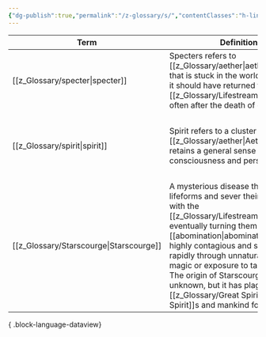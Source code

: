 ```yaml
---
{"dg-publish":true,"permalink":"/z-glossary/s/","contentClasses":"h-line hr-no-icon","tags":["GlossaryIndex/Letter"],"dgShowInlineTitle":true,"noteIcon":""}
---
```




| Term                                       | Definition                                                                                                                                                                                                                                                                                                                                                                       | Topic                                                                                                                                                 | Related                                                                                                                                                                                                                                   |
| ------------------------------------------ | -------------------------------------------------------------------------------------------------------------------------------------------------------------------------------------------------------------------------------------------------------------------------------------------------------------------------------------------------------------------------------- | ----------------------------------------------------------------------------------------------------------------------------------------------------- | ----------------------------------------------------------------------------------------------------------------------------------------------------------------------------------------------------------------------------------------- |
| [[z_Glossary/specter\|specter]]         | Specters refers to [[z_Glossary/aether\|aether]] energy that is stuck in the world even when it should have returned to the [[z_Glossary/Lifestream\|Lifestream]], often after the death of one's body.                                                                                                                                                                                                                    | <ul><li>[[z_Glossary/Index/Occult.md\\|Occult]]</li></ul>                                                                                             | <ul><li>[[z_Glossary/Index/Occult.md\\|Occult]]</li></ul>                                                                                                                                                                                 |
| [[z_Glossary/spirit\|spirit]]           | Spirit refers to a cluster of [[z_Glossary/aether\|Aether]] that retains a general sense of consciousness and personality.                                                                                                                                                                                                                                                                          | <ul><li>[[z_Glossary/Index/Faith.md\\|Faith]]</li><li>[[z_Glossary/Index/Magic.md\\|Magic]]</li><li>[[z_Glossary/Index/Occult.md\\|Occult]]</li></ul> | <ul><li>[[z_Glossary/aether.md\\|aether]]</li><li>[[z_Glossary/Index/Faith.md\\|Faith]]</li><li>[[z_Glossary/Index/Magic.md\\|Magic]]</li><li>[[z_Glossary/Index/Occult.md\\|Occult]]</li><li>[[z_Glossary/aether.md\\|aether]]</li></ul> |
| [[z_Glossary/Starscourge\|Starscourge]] | A mysterious disease that infects lifeforms and sever their connection with the [[z_Glossary/Lifestream\|Lifestream]], eventually turning them into powerful [[abomination\|abomination]]s. It is highly contagious and spreads rapidly through unnatural use of magic or exposure to tainted aether. The origin of Starscourge remains unknown, but it has plagued both the [[z_Glossary/Great Spirit\|Great Spirit]]s and mankind for eons. | <ul><li>[[z_Glossary/Index/Occult.md\\|Occult]]</li><li>[[z_Glossary/Index/History.md\\|History]]</li></ul>                                           | <ul><li>[[z_Glossary/Index/Occult.md\\|Occult]]</li><li>[[z_Glossary/Index/History.md\\|History]]</li></ul>                                                                                                                               |

{ .block-language-dataview}
